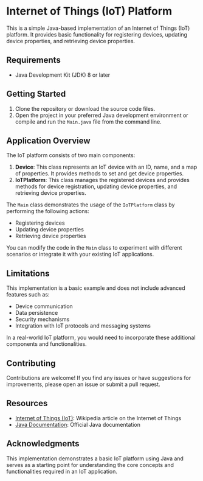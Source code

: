 # Internet of Things (IoT) Platform

This is a simple Java-based implementation of an Internet of Things (IoT) platform. It provides basic functionality for registering devices, updating device properties, and retrieving device properties.

## Requirements

- Java Development Kit (JDK) 8 or later

## Getting Started

1. Clone the repository or download the source code files.
2. Open the project in your preferred Java development environment or compile and run the `Main.java` file from the command line.

## Application Overview

The IoT platform consists of two main components:

1. **Device**: This class represents an IoT device with an ID, name, and a map of properties. It provides methods to set and get device properties.
2. **IoTPlatform**: This class manages the registered devices and provides methods for device registration, updating device properties, and retrieving device properties.

The `Main` class demonstrates the usage of the `IoTPlatform` class by performing the following actions:

- Registering devices
- Updating device properties
- Retrieving device properties

You can modify the code in the `Main` class to experiment with different scenarios or integrate it with your existing IoT applications.

## Limitations

This implementation is a basic example and does not include advanced features such as:

- Device communication
- Data persistence
- Security mechanisms
- Integration with IoT protocols and messaging systems

In a real-world IoT platform, you would need to incorporate these additional components and functionalities.

## Contributing

Contributions are welcome! If you find any issues or have suggestions for improvements, please open an issue or submit a pull request.

## Resources

- [Internet of Things (IoT)](https://en.wikipedia.org/wiki/Internet_of_things): Wikipedia article on the Internet of Things
- [Java Documentation](https://docs.oracle.com/en/java/): Official Java documentation

## Acknowledgments

This implementation demonstrates a basic IoT platform using Java and serves as a starting point for understanding the core concepts and functionalities required in an IoT application.
